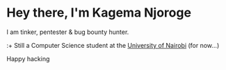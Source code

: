 # Hey there, I'm Kagema Njoroge
I am tinker, pentester & bug bounty hunter. 

:+
Still a Computer Science student at the [University of Nairobi](https://computerscience.uonbi.ac.ke) (for now...)

Happy hacking


